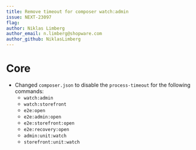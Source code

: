 ```yaml
---
title: Remove timeout for composer watch:admin
issue: NEXT-23097
flag:
author: Niklas Limberg
author_email: n.limberg@shopware.com
author_github: NiklasLimberg
---
```

# Core
* Changed `composer.json` to disable the `process-timeout` for the following commands:
    * `watch:admin`
    * `watch:storefront`
    * `e2e:open`
    * `e2e:admin:open`
    * `e2e:storefront:open`
    * `e2e:recovery:open`
    * `admin:unit:watch`
    * `storefront:unit:watch`